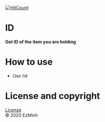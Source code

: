 [![HitCount](http://hits.dwyl.com/EzMinh/ID.svg)](http://hits.dwyl.com/EzMinh/ID)

# ID
**Get ID of the item you are holding**
# How to use
- Use /id
# License and copyright
[License](https://github.com/EzMinh/ID/blob/master/LICENSE) <br/>
© 2020 EzMinh
